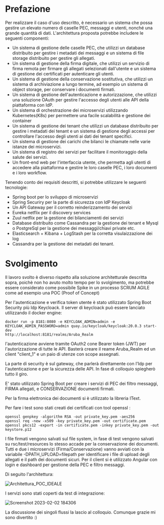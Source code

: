 # Prefazione
Per realizzare il caso d'uso descritto, è necessario un sistema che possa gestire un elevato numero di caselle PEC, messaggi e utenti, nonché una grande quantità di dati.
L'architettura proposta potrebbe includere le seguenti componenti:
* Un sistema di gestione delle caselle PEC, che utilizzi un database distribuito per gestire i metadati dei messaggi e un sistema di file storage distribuito per gestire gli allegati.
* Un sistema di gestione della firma digitale, che utilizzi un servizio di firma remota per firmare gli allegati selezionati dall'utente e un sistema di gestione dei certificati per autenticare gli utenti.
* Un sistema di gestione della conservazione sostitutiva, che utilizzi un sistema di archiviazione a lungo termine, ad esempio un sistema di object storage, per conservare i documenti firmati.
* Un sistema di gestione dell'autenticazione e autorizzazione, che utilizzi una soluzione OAuth per gestire l'accesso degli utenti alle API della piattaforma con IdP.
* Un sistema di orchestrazione dei microservizi utilizzando Kubernetes(K8s) per permettere una facile scalabilità e gestione dei container
* Un sistema di gestione dei tenant che utilizzi un database distribuito per gestire i metadati dei tenant e un sistema di gestione degli accessi per controllare l'accesso degli utenti ai dati dei tenant specifici.
* Un sistema di gestione dei carichi che bilanci le chiamate nelle varie istanze dei microservizi.
* Un sistema di registro dei servizi per facilitare il monitoraggio della salute dei servizi.
* Un front-end web per l'interfaccia utente, che permetta agli utenti di accedere alla piattaforma e gestire le loro caselle PEC, i loro documenti e i loro workflow.

Tenendo conto dei requisiti descritti, si potrebbe utilizzare le seguenti tecnologie:
* Spring boot per lo sviluppo di microservizi
* Spring Securiry per la parte di sicurezza con IdP Keycloak
* Un API Gateway per il corretto reinderizzamento dei servizi 
* Eureka netflix per il discovery services
* Zuul netflix per la gestione dei bilanciamenti dei servizi
* Database distribuito come Cassandra per la gestione dei tenant e Mysql o PostgreSql per la gestione dei messaggi/chiavi private etc.
* Elasticsearch + Kibana + LogStash per la corretta visulaizzazione dei log
* Cassandra per la gestione dei metadati dei tenant.

# Svolgimento
Il lavoro svolto è diverso rispetto alla soluzione architetturale descritta sopra, poichè non ho avuto molto tempo per lo svolgimento, ma potrebbe essere considerato come possibile Spike in un processo SCRUM AGILE come ad esempio una POC (Proof of Concept)

Per l'autenticazione e verifica token utente è stato utilizzato Spring Boot Security più Idp Keycloack. Il server di keycloack può essere lanciato utilizzando il docker engine:
```
docker run -p 8181:8080 -e KEYCLOAK_ADMIN=admin -e KEYCLOAK_ADMIN_PASSWORD=admin quay.io/keycloak/keycloak:20.0.3 start-dev
http://localhost:8181/realms/Aruba_Realm
```
l'autenticazione avviene tramite OAuth2 cone Bearer token (JWT) per l'autorizzazione di tutte le API. Basterà creare il reame Aruba_Realm ed un client "client_1" e un paio di utenze con scope assegnati.

La parte di security è sul gateway, che parlerà direttamente con l'Idp per l'autenticazione e per la sicurezza delle API. 
In fase di colloquio spiegherò tutto il giro.

E' stato utilizzato Spring Boot per creare i servizi di  PEC dei filtro messaggi, FIRMA allegati, e CONSERVAZIONE documenti firmati.

Per la firma elettronica dei documenti si è utilizzato la libreria IText. 

Per fare i test sono stati creati dei certificati con tool openssl :
```
openssl genpkey -algorithm RSA -out private_key.pem -aes256
openssl req -new -x509 -key private_key.pem -out certificate.pem
openssl pkcs12 -export -in certificate.pem -inkey private_key.pem -out keystore.p12
```
I file firmati vengono salvati sul file system, in fase di test vengono salvati su rsc/test/resources lo stesso accade per la conservazione dei documenti. Tutti e due i microservizi (Firma/Conservazione) vanno avviati con la variabile -DPATH_UPLOAD=filepath per identificare i file di upload degli allegati e il path dei documenti sicuri.
Per il client si è utilizzato Angular con login e dashboard per gestione della PEC e filtro messaggi.

Di seguito l'architettura:

![Architettura_POC_IDEALE](https://user-images.githubusercontent.com/56196785/216554413-4bca8616-14dc-457e-895b-6611e66b696f.png)


I servizi sono stati coperti da test di integrazione:

![Screenshot 2023-02-02 184306](https://user-images.githubusercontent.com/56196785/216455326-29b06e83-e6b5-4bc2-b7e2-6f1efc7dfb15.png)

La discussione dei singoli flussi la lascio al colloquio.
Comunque grazie mi sono divertito :)


